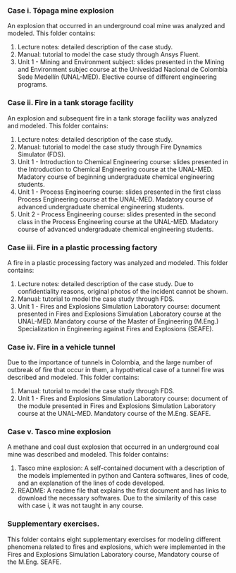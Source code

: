 ### Case i. Tópaga mine explosion
An explosion that occurred in an underground coal mine was analyzed and modeled. This folder contains:
1. Lecture notes: detailed description of the case study.
2. Manual: tutorial to model the case study through Ansys Fluent.
3. Unit 1 - Mining and Environment subject: slides presented in the Mining and Environment subjec course at the Univesidad Nacional de Colombia Sede Medellín (UNAL-MED). Elective course of different engineering programs.
### Case ii. Fire in a tank storage facility
An explosion and subsequent fire in a tank storage facility was analyzed and modeled. This folder contains:
1. Lecture notes: detailed description of the case study.
2. Manual: tutorial to model the case study through Fire Dynamics Simulator (FDS).
3. Unit 1 - Introduction to Chemical Engineering course: slides presented in the Introduction to Chemical Engineering course at the UNAL-MED. Madatory course of beginning undergraduate chemical engineering students.
4. Unit 1 - Process Engineering course: slides presented in the first class Process Engineering course at the UNAL-MED. Madatory course of advanced undergraduate chemical engineering students.
5. Unit 2 - Process Engineering course: slides presented in the second class in the Process Engineering course at the UNAL-MED. Madatory course of advanced undergraduate chemical engineering students.
### Case iii. Fire in a plastic processing factory
A fire in a plastic processing factory was analyzed and modeled. This folder contains:
1. Lecture notes: detailed description of the case study. Due to confidentiality reasons, original photos of the incident cannot be shown.
2. Manual: tutorial to model the case study through FDS.
3. Unit 1 - Fires and Explosions Simulation Laboratory course: document presented in Fires and Explosions Simulation Laboratory course at the UNAL-MED. Mandatory course of the Master of Engineering (M.Eng.) Specialization in Engineering against Fires and Explosions (SEAFE).
### Case iv. Fire in a vehicle tunnel
Due to the importance of tunnels in Colombia, and the large number of outbreak of fire that occur in them, a hypothetical case of a tunnel fire was described and modeled. This folder contains:
1. Manual: tutorial to model the case study through FDS.
2. Unit 1 - Fires and Explosions Simulation Laboratory course: document of the module presented in Fires and Explosions Simulation Laboratory course at the UNAL-MED. Mandatory course of the M.Eng. SEAFE.
### Case v. Tasco mine explosion
A methane and coal dust explosion that occurred in an underground coal mine was described and modeled. This folder contains:
1. Tasco mine explosion: A self-contained document with a description of the models implemented in python and Cantera softwares, lines of code, and an explanation of the lines of code developed.
2. README: A readme file that explains the first document and has links to download the necessary softwares.
Due to the similarity of this case with case i, it was not taught in any course.
### Supplementary exercises.
This folder contains eight supplementary exercises for modeling different phenomena related to fires and explosions, which were implemented in the Fires and Explosions Simulation Laboratory course, Mandatory course of the M.Eng. SEAFE.

